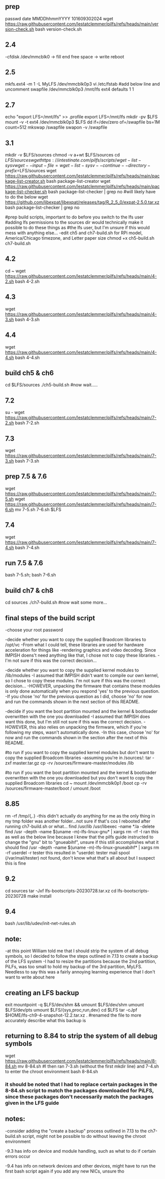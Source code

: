 ## prep
passwd
date MMDDhhmmYYYY 101609302024
wget https://raw.githubusercontent.com/lestatclemmer/pilfs/refs/heads/main/version-check.sh
bash version-check.sh

## 2.4
-cfdisk /dev/mmcblk0 -> fill end free space -> write
reboot

## 2.5
mkfs.ext4 -m 1 -L MyLFS /dev/mmcblk0p3
vi /etc/fstab
#add below line and uncomment swapfile
/dev/mmcblk0p3  /mnt/lfs ext4   defaults      1     1

## 2.7
echo "export LFS=/mnt/lfs" >> .profile
export LFS=/mnt/lfs
mkdir -pv $LFS
mount -v -t ext4 /dev/mmcblk0p3 $LFS
dd if=/dev/zero of=/swapfile bs=1M count=512
mkswap /swapfile
swapon -v /swapfile

## 3.1
mkdir -v $LFS/sources
chmod -v a+wt $LFS/sources
cd $LFS/sources
wget https://intestinate.com/pilfs/scripts/wget-list-sysv
wget --input-file=wget-list-sysv --continue --directory-prefix=$LFS/sources
wget https://raw.githubusercontent.com/lestatclemmer/pilfs/refs/heads/main/package-list-creator.sh
bash package-list-creator
wget https://raw.githubusercontent.com/lestatclemmer/pilfs/refs/heads/main/package-list-checker.sh
bash package-list-checker | grep no
#will likely have to do the below
wget https://github.com/libexpat/libexpat/releases/tag/R_2_5_0/expat-2.5.0.tar.xz
bash package-list-checker | grep no

#prep build scripts, important to do before you switch to the lfs user
#adding lfs permissions to the sources dir would technically make it possible to do these things as
#the lfs user, but I'm unsure if this would mess with anything else...
-edit ch5 and ch7-build.sh for RPi model, America/Chicago timezone, and Letter paper size
chmod +x ch5-build.sh ch7-build.sh

## 4.2
cd ~
wget https://raw.githubusercontent.com/lestatclemmer/pilfs/refs/heads/main/4-2.sh
bash 4-2.sh

## 4.3
wget https://raw.githubusercontent.com/lestatclemmer/pilfs/refs/heads/main/4-3.sh
bash 4-3.sh

## 4.4
wget https://raw.githubusercontent.com/lestatclemmer/pilfs/refs/heads/main/4-4.sh
bash 4-4.sh

## build ch5 & ch6
cd $LFS/sources
./ch5-build.sh
#now wait.....

## 7.2
su -
wget https://raw.githubusercontent.com/lestatclemmer/pilfs/refs/heads/main/7-2.sh
bash 7-2.sh

## 7.3
wget https://raw.githubusercontent.com/lestatclemmer/pilfs/refs/heads/main/7-3.sh
bash 7-3.sh

## prep 7.5 & 7.6
wget https://raw.githubusercontent.com/lestatclemmer/pilfs/refs/heads/main/7-5.sh
wget https://raw.githubusercontent.com/lestatclemmer/pilfs/refs/heads/main/7-6.sh
mv 7-5.sh 7-6.sh $LFS

## 7.4
wget https://raw.githubusercontent.com/lestatclemmer/pilfs/refs/heads/main/7-4.sh
bash 7-4.sh

## run 7.5 & 7.6
bash 7-5.sh; bash 7-6.sh

## build ch7 & ch8
cd sources
./ch7-build.sh
#now wait some more...

## final steps of the build script
-choose your root password

-decide whether you want to copy the supplied Braodcom libraries to /opt/vc
-From what I could tell, these libraries are used for hardware acceleration for things like 
-rendering graphics and video decoding. Since IMPISH doens't need anything like that, I chose not to copy these libraries.
-I'm not sure if this was the correct decision...

-decide whether you want to copy the supplied kernel modules to /lib/modules
-I assumed that IMPISH didn't want to compile our own kernel, so I chose to copy these modules. I'm not sure if this was the correct decision...
-HOWEVER, unpacking the firmware that contains these modules is only done automatically when you respond 'yes' to the previous question.
-If you chose 'no' for the previous question as I did, choose 'no' for now and run the commands shown in the next section of this README.

-decide if you want the boot partition mounted and the kernel & bootloader overwritten with the one you downloaded
-I assumed that IMPISH does want this done, but I'm still not sure if this was the correct decision.
-HOWEVER, this also relies on unpacking the firmware, which if you're following my steps, wasn't automatically done.
-In this case, choose 'no' for now and run the commands shown in the section after the next of this README.

#to run if you want to copy the supplied kernel modules but don't want to copy the supplied Broadcom libraries
-assuming you're in /sources/:
tar -zxf master.tar.gz
cp -rv /sources/firmware-master/modules /lib

#to run if you want the boot partition mounted and the kernel & bootloader overwritten with the one you downloaded but you don't want to copy the supplied Broadcom libraries
cd ~
mount /dev/mmcblk0p1 /boot
cp -rv /sources/firmware-master/boot /
umount /boot

## 8.85
rm -rf /tmp/{*,.*}
-this didn't actually do anything for me as the only thing in my tmp folder was another folder...not sure if that's cos I rebooted after running ch7-build.sh or what...
find /usr/lib /usr/libexec -name \*.la -delete
find /usr -depth -name $(uname -m)-lfs-linux-gnu\* | xargs rm -rf
-I ran this as well as the below line because I knew that the pilfs guide instructed to change the "gnu" bit to "gnueabihf", unsure if this still accomplishes what it should
find /usr -depth -name $(uname -m)-lfs-linux-gnueabihf\* | xargs rm -rf
userdel -r tester
this resulted in "userdel: tester mail spool (/var/mail/tester) not found, don't know what that's all about but I suspect this is fine

## 9.2
cd sources
tar -Jxf lfs-bootscripts-20230728.tar.xz
cd lfs-bootscripts-20230728
make install

## 9.4
bash /usr/lib/udev/init-net-rules.sh

## note:
-at this point William told me that I should strip the system of all debug symbols, so I decided to follow the steps outlined in 7.13 to create a backup of the
LFS system
-I had to resize the partitions because the 2nd partition, PiLFs, was too small to hold my backup of the 3rd partition, MyLFS. Needless to say this was a fairly annoying learning experience that I don't want to write about here

## creating an LFS backup
exit
mountpoint -q $LFS/dev/shm && umount $LFS/dev/shm
umount $LFS/dev/pts
umount $LFS/{sys,proc,run,dev}
cd $LFS
tar -cJpf $HOME/lfs-ch9-4-snapshot-12.2.tar.xz .
#renamed the file to more accurately describe what this backup is

## returning to 8.84 to strip the system of all debug symbols
wget https://raw.githubusercontent.com/lestatclemmer/pilfs/refs/heads/main/8-84.sh
mv 8-84.sh 
#I then ran 7-3.sh (without the first mkdir line) and 7-4.sh to enter the chroot environment
bash 8-84.sh
### it should be noted that I had to replace certain packages in the 8-84.sh script to match the packages downloaded for PiLFS, since these packages don't necessarily match the packages given in the LFS guide

## notes:
-consider adding the "create a backup" process outlined in 7.13 to the ch7-build.sh script, might not be possible to do without leaving the chroot environment

-9.3 has info on device and module handling, such as what to do if certain errors occur

-9.4 has info on network devices and other devices, might have to run the first bash script again if you add any new NICs, unsure tho
